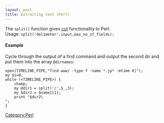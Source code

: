 ```yaml
---
layout: post 
title: Extracting text (Perl)
---
```


The `split()` function gives
[cut](http://www.gnu.org/manual/gawk/html_node/Cut-Program.html)
functionality to Perl.\
Usage: `split('delimeter',input,max_no_of_fields);`

#### Example

Cycle through the output of a find command and output the second dir and
put them into the array `@dirnames`:

    open(TIMELINE_PIPE,"find www/ -type f -name *.jp* -mtime 6|");
    my $i=0;
    while (<TIMELINE_PIPE>) {
        chomp;
        my @dir1 = split('/',$_,3);
        my $dir2 = $name1[1];
        print "$dir2\
    ";
    }

[Category:Perl](Category:Perl "wikilink")
